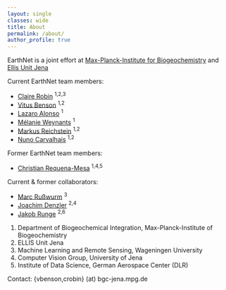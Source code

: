 ```yaml
---
layout: single
classes: wide
title: About
permalink: /about/
author_profile: true
---
```


EarthNet is a joint effort at [Max-Planck-Institute for Biogeochemistry](https://www.bgc-jena.mpg.de/) and [Ellis Unit Jena](https://ellis-jena.ai/)

Current EarthNet team members:
* [Claire Robin](https://www.bgc-jena.mpg.de/person/122552) <sup>1,2,3</sup>
* [Vitus Benson](https://vitusbenson.github.io/) <sup>1,2</sup>
* [Lazaro Alonso](https://lazarusa.github.io/) <sup>1</sup>
* [Mélanie Weynants](https://www.bgc-jena.mpg.de/person/mweynants/4955530) <sup>1</sup>
* [Markus Reichstein](https://www.bgc-jena.mpg.de/reichstein.html) <sup>1,2</sup>
* [Nuno Carvalhais](https://www.bgc-jena.mpg.de/person/121289/4955530) <sup>1,2</sup>

Former EarthNet team members:
* [Christian Requena-Mesa](https://scholar.google.com/citations?user=ukPmj_4AAAAJ&hl=en) <sup>1,4,5</sup>

Current & former collaborators:
* [Marc Rußwurm](https://marcrusswurm.com/) <sup>3</sup>
* [Joachim Denzler](https://inf-cv.uni-jena.de/home/group/denzler/) <sup>2,4</sup>
* [Jakob Runge](https://www.jakob-runge.com/) <sup>2,6</sup>

1. Department of Biogeochemical Integration, Max-Planck-Institute of Biogeochemistry
2. ELLIS Unit Jena
3. Machine Learning and Remote Sensing, Wageningen University
4. Computer Vision Group, University of Jena
5. Institute of Data Science, German Aerospace Center (DLR)

Contact: 
{vbenson,crobin} (at) bgc-jena.mpg.de
